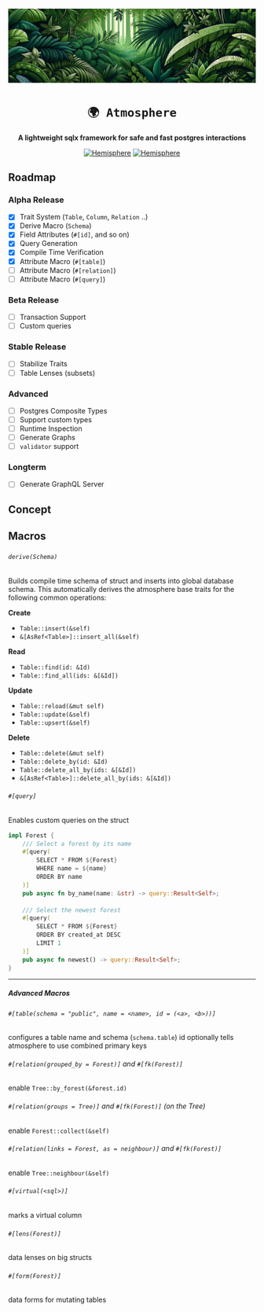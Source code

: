 <div align="center">

![Atmosphere](./docs/assets/banner.png)

# `🌍 Atmosphere`

**A lightweight sqlx framework for safe and fast postgres interactions**

[![Hemisphere](https://img.shields.io/badge/hemisphere-open%20source-blueviolet.svg)](https://hemisphere.studio)
[![Hemisphere](https://img.shields.io/badge/postgresql-orm-blue.svg)]()

</div>

## Roadmap

### Alpha Release
- [x] Trait System (`Table`, `Column`, `Relation` ..)
- [x] Derive Macro (`Schema`)
- [x] Field Attributes (`#[id]`, and so on)
- [x] Query Generation
- [x] Compile Time Verification
- [x] Attribute Macro (`#[table]`)
- [ ] Attribute Macro (`#[relation]`)
- [ ] Attribute Macro (`#[query]`)

### Beta Release
- [ ] Transaction Support
- [ ] Custom queries

### Stable Release
- [ ] Stabilize Traits
- [ ] Table Lenses (subsets)

### Advanced
- [ ] Postgres Composite Types
- [ ] Support custom types
- [ ] Runtime Inspection
- [ ] Generate Graphs
- [ ] `validator` support

### Longterm
- [ ] Generate GraphQL Server

## Concept

## Macros

###### `derive(Schema)`

Builds compile time schema of struct and inserts into global database schema.
This automatically derives the atmosphere base traits for the following common
operations:

**Create**
- `Table::insert(&self)`
- `&[AsRef<Table>]::insert_all(&self)`

**Read**
- `Table::find(id: &Id)`
- `Table::find_all(ids: &[&Id])`

**Update**
- `Table::reload(&mut self)`
- `Table::update(&self)`
- `Table::upsert(&self)`

 **Delete**
- `Table::delete(&mut self)`
- `Table::delete_by(id: &Id)`
- `Table::delete_all_by(ids: &[&Id])`
- `&[AsRef<Table>]::delete_all_by(ids: &[&Id])`

###### `#[query]`
Enables custom queries on the struct

```rust
impl Forest {
    /// Select a forest by its name
    #[query(
        SELECT * FROM ${Forest}
        WHERE name = ${name}
        ORDER BY name
    )]
    pub async fn by_name(name: &str) -> query::Result<Self>;

    /// Select the newest forest
    #[query(
        SELECT * FROM ${Forest}
        ORDER BY created_at DESC
        LIMIT 1
    )]
    pub async fn newest() -> query::Result<Self>;
}
```

---

##### Advanced Macros

###### `#[table(schema = "public", name = <name>, id = (<a>, <b>))]`
configures a table name and schema (`schema.table`)
id optionally tells atmosphere to use combined primary keys

###### `#[relation(grouped_by = Forest)]` and `#[fk(Forest)]`
enable `Tree::by_forest(&forest.id)`

###### `#[relation(groups = Tree)]` and `#[fk(Forest)]`  (on the Tree)
enable `Forest::collect(&self)`

###### `#[relation(links = Forest, as = neighbour)]` and `#[fk(Forest)]`
enable `Tree::neighbour(&self)`

###### `#[virtual(<sql>)]`
marks a virtual column

###### `#[lens(Forest)]`
data lenses on big structs

###### `#[form(Forest)]`
data forms for mutating tables
